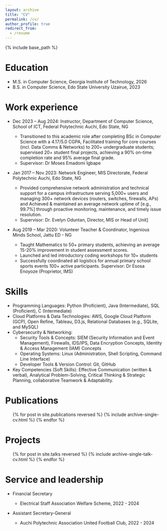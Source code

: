 ```yaml
---
layout: archive
title: "CV"
permalink: /cv/
author_profile: true
redirect_from:
  - /resume
---
```


{% include base_path %}

Education
======
* M.S. in Computer Science, Georgia Institute of Technology, 2026 
* B.S. in Computer Science, Edo State University Uzairue, 2023

Work experience
======
* Dec 2023 – Aug 2024: Instructor, Department of Computer Science, School of ICT, Federal Polytechnic Auchi, Edo State, NG
  * Transitioned to this academic role after completing BSc in Computer Science with a 4.17/5.0 CGPA, Facilitated training for core courses (incl. Data Comms & Networks) to 200+ undergraduate students; supervised 20+ student final projects, achieving a 90% on-time completion rate and 95% average final grade.
  * Supervisor: Dr Moses Emadomi Igbape
 
* Jan 2017 – Nov 2023: Network Engineer, MIS Directorate, Federal Polytechnic Auchi, Edo State, NG
  *  Provided comprehensive network administration and technical support for a campus infrastructure serving 5,000+ users and managing 300+ network devices (routers, switches, firewalls, APs) and Achieved & maintained an average network uptime of [e.g., 99.7%] through proactive monitoring, maintenance, and timely issue resolution.
  *  Supervisor: Dr. Evelyn Oduntan, Director, MIS or Head of Unit]
    
*  Aug 2019 – Mar 2020: Volunteer Teacher & Coordinator, Ingenious Minds School, Jattu ED - NG
   *  Taught Mathematics to 50+ primary students, achieving an average 15-20% improvement in student assessment scores.
   *  Launched and led introductory coding workshops for 10+ students
   *  Successfully coordinated all logistics for annual primary school sports events 100+ active participants.
Supervisor: Dr Esosa Enoyoze (Proprietor, IMS)
  
Skills
======
* Programming Languages: Python (Proficient), Java (Intermediate), SQL (Proficient), C (Intermediate)
* Cloud Platforms & Data Technologies: AWS, Google Cloud Platform (GCP), Open Refine, Tableau, D3.js, Relational Databases (e.g., SQLite, and MySQL)
* Cybersecurity & Networking: 
  *  Security Tools & Concepts: SIEM (Security Information and Event Management), Firewalls, IDS/IPS, Data Encryption Concepts, Identity & Access Management (IAM) Concepts
  *  Operating Systems: Linux (Administration, Shell Scripting, Command Line Interface)
  *  Developer Tools & Version Control: Git, GitHub
*  Key Competencies (Soft Skills): Effective Communication (written & verbal), Analytical Problem-Solving, Critical Thinking & Strategic Planning, collaborative Teamwork & Adaptability.

Publications
======
  <ul>{% for post in site.publications reversed %}
    {% include archive-single-cv.html %}
  {% endfor %}</ul>
  
Projects
======
  <ul>{% for post in site.talks reversed %}
    {% include archive-single-talk-cv.html  %}
  {% endfor %}</ul>
  
  
Service and leadership
======

* Financial Secretary
  *  Electrical Staff Association Welfare Scheme, 2022 - 2024

* Assistant Secretary-General
  *  Auchi Polytechnic Association United Football Club, 2022 - 2024
